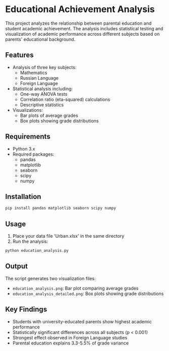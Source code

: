 # Educational Achievement Analysis

This project analyzes the relationship between parental education and student academic achievement. The analysis includes statistical testing and visualization of academic performance across different subjects based on parents' educational background.

## Features

- Analysis of three key subjects:
  - Mathematics
  - Russian Language
  - Foreign Language
- Statistical analysis including:
  - One-way ANOVA tests
  - Correlation ratio (eta-squared) calculations
  - Descriptive statistics
- Visualizations:
  - Bar plots of average grades
  - Box plots showing grade distributions

## Requirements

- Python 3.x
- Required packages:
  - pandas
  - matplotlib
  - seaborn
  - scipy
  - numpy

## Installation

```bash
pip install pandas matplotlib seaborn scipy numpy
```

## Usage

1. Place your data file 'Urban.xlsx' in the same directory
2. Run the analysis:
```bash
python education_analysis.py
```

## Output

The script generates two visualization files:
- `education_analysis.png`: Bar plot comparing average grades
- `education_analysis_detailed.png`: Box plots showing grade distributions

## Key Findings

- Students with university-educated parents show highest academic performance
- Statistically significant differences across all subjects (p < 0.001)
- Strongest effect observed in Foreign Language studies
- Parental education explains 3.3-5.5% of grade variance
